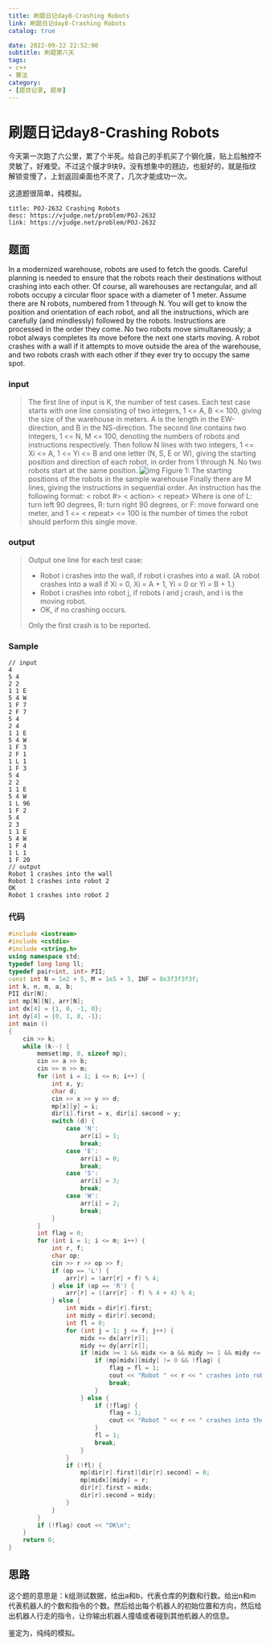 ```yaml
---
title: 刷题日记day8-Crashing Robots
link: 刷题日记day8-Crashing Robots
catalog: true

date: 2022-09-22 22:52:00 
subtitle: 刷题第八天
tags:
- c++
- 算法
category:
- [题目记录, 题单]
---
```

# 刷题日记day8-Crashing Robots

今天第一次跑了六公里，累了个半死。给自己的手机买了个钢化膜，贴上后触控不灵敏了，好难受。不过这个膜才9块9，没有想象中的翘边，也挺好的，就是指纹解锁变慢了，上划返回桌面也不灵了，几次才能成功一次。

这道题很简单，纯模拟。

```component VPCard
title: POJ-2632 Crashing Robots
desc: https://vjudge.net/problem/POJ-2632
link: https://vjudge.net/problem/POJ-2632
```

## 题面

In a modernized warehouse, robots are used to fetch the goods. Careful planning is needed to ensure that the robots reach their destinations without crashing into each other. Of course, all warehouses are rectangular, and all robots occupy a circular floor space with a diameter of 1 meter. Assume there are N robots, numbered from 1 through N. You will get to know the position and orientation of each robot, and all the instructions, which are carefully (and mindlessly) followed by the robots. Instructions are processed in the order they come. No two robots move simultaneously; a robot always completes its move before the next one starts moving.
A robot crashes with a wall if it attempts to move outside the area of the warehouse, and two robots crash with each other if they ever try to occupy the same spot.

### input

> The first line of input is K, the number of test cases. Each test case starts with one line consisting of two integers, 1 <= A, B <= 100, giving the size of the warehouse in meters. A is the length in the EW-direction, and B in the NS-direction.
> The second line contains two integers, 1 <= N, M <= 100, denoting the numbers of robots and instructions respectively.
> Then follow N lines with two integers, 1 <= Xi <= A, 1 <= Yi <= B and one letter (N, S, E or W), giving the starting position and direction of each robot, in order from 1 through N. No two robots start at the same position.
> ![img](https://vj.csgrandeur.cn/5c7adf6dcd1e44166dc55094bc35f881?v=1663259332)
> Figure 1: The starting positions of the robots in the sample warehouse
> Finally there are M lines, giving the instructions in sequential order.
> An instruction has the following format:
> < robot #> < action> < repeat>
> Where is one of
> L: turn left 90 degrees,
> R: turn right 90 degrees, or
> F: move forward one meter,
> and 1 <= < repeat> <= 100 is the number of times the robot should perform this single move.

### output

> Output one line for each test case:
>
> - Robot i crashes into the wall, if robot i crashes into a wall. (A robot crashes into a wall if Xi = 0, Xi = A + 1, Yi = 0 or Yi = B + 1.)
> - Robot i crashes into robot j, if robots i and j crash, and i is the moving robot.
> - OK, if no crashing occurs.
>
> Only the first crash is to be reported.

### Sample

```
// input
4
5 4
2 2
1 1 E
5 4 W
1 F 7
2 F 7
5 4
2 4
1 1 E
5 4 W
1 F 3
2 F 1
1 L 1
1 F 3
5 4
2 2
1 1 E
5 4 W
1 L 96
1 F 2
5 4
2 3
1 1 E
5 4 W
1 F 4
1 L 1
1 F 20
// output
Robot 1 crashes into the wall
Robot 1 crashes into robot 2
OK
Robot 1 crashes into robot 2
```

### 代码

```cpp
#include <iostream>
#include <cstdio>
#include <string.h>
using namespace std;
typedef long long ll;
typedef pair<int, int> PII;
const int N = 1e2 + 5, M = 1e5 + 5, INF = 0x3f3f3f3f;
int k, n, m, a, b;
PII dir[N];
int mp[N][N], arr[N];
int dx[4] = {1, 0, -1, 0};
int dy[4] = {0, 1, 0, -1};
int main ()
{
    cin >> k;
    while (k--) {
        memset(mp, 0, sizeof mp);
        cin >> a >> b;
        cin >> n >> m;
        for (int i = 1; i <= n; i++) {
            int x, y;
            char d;
            cin >> x >> y >> d;
            mp[x][y] = i;
            dir[i].first = x, dir[i].second = y;
            switch (d) {
                case 'N':
                    arr[i] = 1;
                    break;
                case 'E':
                    arr[i] = 0;
                    break;
                case 'S':
                    arr[i] = 3;
                    break;
                case 'W':
                    arr[i] = 2;
                    break;
            }
        }
        int flag = 0;
        for (int i = 1; i <= m; i++) {
            int r, f;
            char op;
            cin >> r >> op >> f;
            if (op == 'L') {
                arr[r] = (arr[r] + f) % 4;
            } else if (op == 'R') {
                arr[r] = ((arr[r] - f) % 4 + 4) % 4;
            } else {
                int midx = dir[r].first;
                int midy = dir[r].second;
                int fl = 0;
                for (int j = 1; j <= f; j++) {
                    midx += dx[arr[r]];
                    midy += dy[arr[r]];
                    if (midx >= 1 && midx <= a && midy >= 1 && midy <= b) {
                        if (mp[midx][midy] != 0 && !flag) {
                            flag = fl = 1;
                            cout << "Robot " << r << " crashes into robot " << mp[midx][midy] << "\n";
                            break;
                        }
                    } else {
                        if (!flag) {
                            flag = 1;
                            cout << "Robot " << r << " crashes into the wall\n";
                        }
                        fl = 1;
                        break;
                    }
                }
                if (!fl) {
                    mp[dir[r].first][dir[r].second] = 0;
                    mp[midx][midy] = r;
                    dir[r].first = midx;
                    dir[r].second = midy;
                }
            }
        }
        if (!flag) cout << "OK\n";
    }
    return 0;
}
```

## 思路

这个题的意思是：k组测试数据，给出a和b，代表仓库的列数和行数。给出n和m代表机器人的个数和指令的个数。然后给出每个机器人的初始位置和方向，然后给出机器人行走的指令，让你输出机器人撞墙或者碰到其他机器人的信息。

鉴定为，纯纯的模拟。